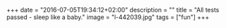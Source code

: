 +++
date = "2016-07-05T19:34:12+02:00"
description = ""
title = "All tests passed - sleep like a baby."
image = "l-442039.jpg"
tags = ["fun"]
+++

